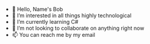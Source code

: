 - 👋 Hello, Name's Bob
- 👀 I’m interested in all things highly technological
- 🌱 I’m currently learning C#
- 💞️ I’m not looking to collaborate on anything right now
- 📫 You can reach me by my email

<!---
FrostyBob/FrostyBob is a ✨ special ✨ repository because its `README.md` (this file) appears on your GitHub profile.
You can click the Preview link to take a look at your changes.
--->
